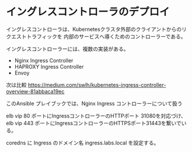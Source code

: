 # イングレスコントローラのデプロイ

イングレスコントローラは、Kubernetesクラスタ外部のクライアントからのリクエストトラフィックを
内部のサービスへ導くためのコントローラーである。

イングレスコントローラーには、複数の実装がある。

* Nginx Ingress Controller
* HAPROXY Ingress Controller
* Envoy

次は比較
https://medium.com/swlh/kubernetes-ingress-controller-overview-81abbaca19ec


このAnsible プレイブックでは、Nginx Ingress コントローラーについて扱う


elb vip 80 ポートにIngressコントローラーのHTTPポート 31080を対応づけ、elb vip 443 ポートにIngressコントローラーのHTTPSポート31443を繋いでいる。

coredns に Ingress のドメイン名  ingress.labs.local を設定する。


